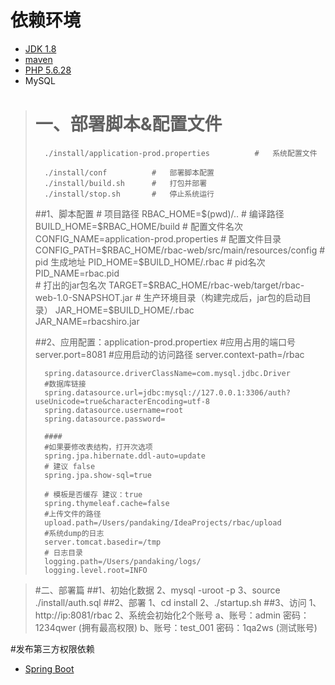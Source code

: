 # 依赖环境
*   [JDK 1.8](http://www.oracle.com/technetwork/java/javase/downloads/jdk8-downloads-2133151.html)
*   [maven](http://maven.apache.org/download.cgi)
*   [PHP 5.6.28](http://php.net/downloads.php)
*   MySQL

># 一、部署脚本&配置文件
>       ./install/application-prod.properties          #   系统配置文件
>
>       ./install/conf          #   部署脚本配置
>       ./install/build.sh      #   打包并部署
>       ./install/stop.sh       #   停止系统运行
>##1、脚本配置
>		# 项目路径
>		RBAC_HOME=$(pwd)/..
>		# 编译路径
>		BUILD_HOME=$RBAC_HOME/build
>		# 配置文件名次
>		CONFIG_NAME=application-prod.properties
>		# 配置文件目录
>		CONFIG_PATH=$RBAC_HOME/rbac-web/src/main/resources/config
>		# pid 生成地址
>		PID_HOME=$BUILD_HOME/.rbac
>		# pid名次
>		PID_NAME=rbac.pid		
>		# 打出的jar包名次
>		TARGET=$RBAC_HOME/rbac-web/target/rbac-web-1.0-SNAPSHOT.jar
>		# 生产环境目录（构建完成后，jar包的启动目录）
>		JAR_HOME=$BUILD_HOME/.rbac      
>		JAR_NAME=rbacshiro.jar
>
>##2、应用配置：application-prod.propertiex
>		#应用占用的端口号
>		server.port=8081
>		#应用启动的访问路径
>		server.context-path=/rbac
>		
>		spring.datasource.driverClassName=com.mysql.jdbc.Driver
>		#数据库链接
>		spring.datasource.url=jdbc:mysql://127.0.0.1:3306/auth?useUnicode=true&characterEncoding=utf-8
>		spring.datasource.username=root
>		spring.datasource.password=
>		
>		####
>		#如果要修改表结构，打开次选项
>		spring.jpa.hibernate.ddl-auto=update
>		# 建议 false
>		spring.jpa.show-sql=true
>		
>		# 模板是否缓存 建议：true
>		spring.thymeleaf.cache=false
>		#上传文件的路径
>		upload.path=/Users/pandaking/IdeaProjects/rbac/upload
>		#系统dump的日志
>		server.tomcat.basedir=/tmp
>		# 日志目录
>		logging.path=/Users/pandaking/logs/
>		logging.level.root=INFO

>#二、部署篇
>   ##1、初始化数据
>       2、mysql -uroot -p
>       3、source ./install/auth.sql
>   ##2、部署
>       1、cd install
>       2、./startup.sh
>   ##3、访问
>       1、http://ip:8081/rbac
>       2、系统会初始化2个账号
>           a、账号：admin  密码：1234qwer     (拥有最高权限)
>           b、账号：test_001  密码：1qa2ws    (测试账号)


#发布第三方权限依赖
*   [Spring Boot](SpringBoot.md)
